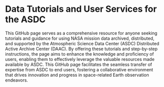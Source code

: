 # Data Tutorials and User Services for the ASDC

This GitHub page serves as a comprehensive resource for anyone seeking tutorials and guidance for using NASA mission data archived, distributed, and supported by the Atmospheric Science Data Center (ASDC) Distributed Active Archive Center (DAAC). By offering these tutorials and step-by-step instructions, the page aims to enhance the knowledge and proficiency of users, enabling them to effectively leverage the valuable resources made available by ASDC. This GitHub page facilitates the seamless transfer of expertise from ASDC to end users, fostering a collaborative environment that drives innovation and progress in space-related Earth observation endeavors.
